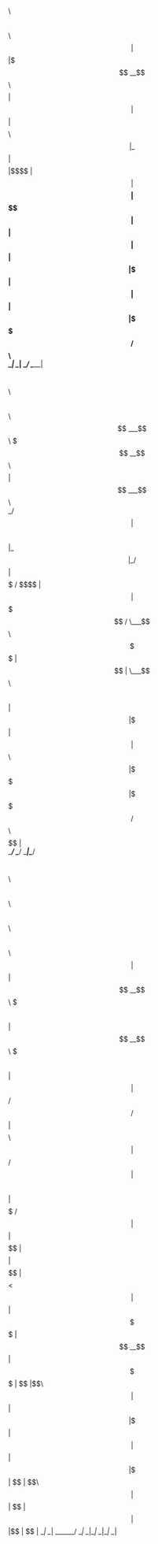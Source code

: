 
 $$\   $$\  $$$$$$\    $$\                         
 $$ |  $$ |$$$ __$$\ $$$$ |                        
 $$ |  $$ |$$$$\ $$ |\_$$ |                        
 $$$$$$$$ |$$\$$\$$ |  $$ |                        
 $$  __$$ |$$ \$$$$ |  $$ |                        
 $$ |  $$ |$$ |\$$$ |  $$ |                        
 $$ |  $$ |\$$$$$$  /$$$$$$\                       
 \__|  \__| \______/ \______|                      
                                                   
                                                   
                                                   
  $$$$$$\   $$$$$$\    $$\   $$$$$$\               
 $$ ___$$\ $$$ __$$\ $$$$ | $$ ___$$\              
 \_/   $$ |$$$$\ $$ |\_$$ | \_/   $$ |             
   $$$$$ / $$\$$\$$ |  $$ |   $$$$$ /              
   \___$$\ $$ \$$$$ |  $$ |   \___$$\              
 $$\   $$ |$$ |\$$$ |  $$ | $$\   $$ |             
 \$$$$$$  |\$$$$$$  /$$$$$$\\$$$$$$  |             
  \______/  \______/ \______|\______/              
                                                   
                                                   
                                                   
 $$\   $$\  $$$$$$\  $$\   $$\  $$$$$$\  $$\   $$\ 
 $$ | $$  |$$  __$$\ $$$\  $$ |$$  __$$\ $$$\  $$ |
 $$ |$$  / $$ /  $$ |$$$$\ $$ |$$ /  $$ |$$$$\ $$ |
 $$$$$  /  $$ |  $$ |$$ $$\$$ |$$$$$$$$ |$$ $$\$$ |
 $$  $$<   $$ |  $$ |$$ \$$$$ |$$  __$$ |$$ \$$$$ |
 $$ |\$$\  $$ |  $$ |$$ |\$$$ |$$ |  $$ |$$ |\$$$ |
 $$ | \$$\  $$$$$$  |$$ | \$$ |$$ |  $$ |$$ | \$$ |
 \__|  \__| \______/ \__|  \__|\__|  \__|\__|  \__|
                                                   
                                                   
                                                   
 
